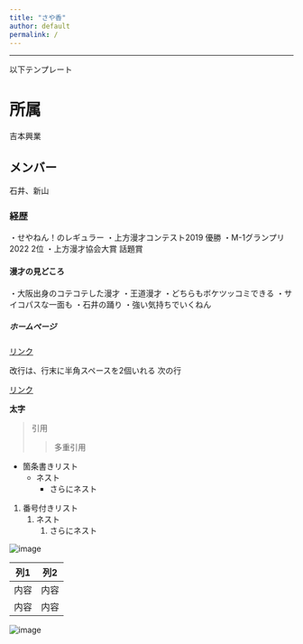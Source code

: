 ```yaml
---
title: "さや香"
author: default
permalink: /
---
```

 





---

以下テンプレート

# 所属  
吉本興業
## メンバー
石井、新山
### 経歴
・せやねん！のレギュラー
・上方漫才コンテスト2019 優勝
・M-1グランプリ2022 2位
・上方漫才協会大賞 話題賞
#### 漫才の見どころ
・大阪出身のコテコテした漫才
・王道漫才
・どちらもボケツッコミできる
・サイコパスな一面も
・石井の踊り
・強い気持ちでいくねん
##### ホームページ
[リンク](https://profile.yoshimoto.co.jp/talent/detail?id=6046)

改行は、行末に半角スペースを2個いれる
次の行

[リンク](https://www.google.co.jp/)

**太字**

> 引用
>> 多重引用


- 箇条書きリスト
  - ネスト
    - さらにネスト


1. 番号付きリスト
   1. ネスト
      1. さらにネスト

![image]()


| 列1  | 列2  |
|-----|-----|
| 内容  | 内容  |
| 内容  | 内容  |

![image](/GHPages_WebSite/assets/images/logo-150.png)
